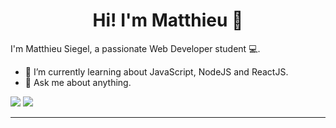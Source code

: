 <h1 align="center"> Hi! I'm Matthieu 👋 </h1>

I'm Matthieu Siegel, a passionate Web Developer student 💻.

- 🌱 I’m currently learning about JavaScript, NodeJS and ReactJS.
- 💬 Ask me about anything.

[<img src="https://img.shields.io/badge/linkedin-%230077B5.svg?&style=for-the-badge&logo=linkedin&logoColor=white" />](https://www.linkedin.com/in/matthieu-siegel-20120654/)
[<img src="https://img.shields.io/badge/instagram-%23E4405F.svg?style=for-the-badge&logo=Instagram&logoColor=white" />](https://www.instagram.com/matt.siegel/)


<hr>
<!--
**ImNotAOwl/ImNotAOwl** is a ✨ _special_ ✨ repository because its `README.md` (this file) appears on your GitHub profile.

Here are some ideas to get you started:

- 🔭 I’m currently working on ...
- 🌱 I’m currently learning ...
- 👯 I’m looking to collaborate on ...
- 🤔 I’m looking for help with ...
- 💬 Ask me about ...
- 📫 How to reach me: ...
- 😄 Pronouns: ...
- ⚡ Fun fact: ...
-->
